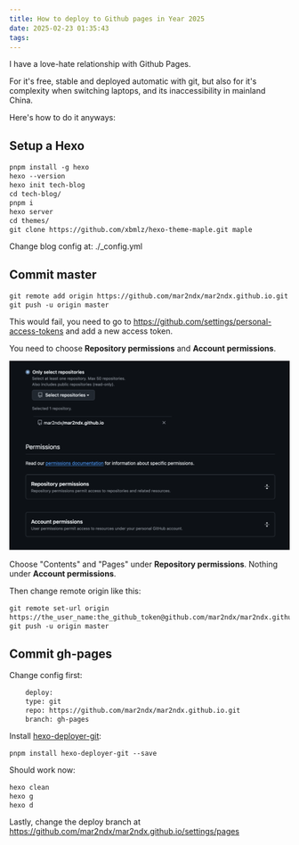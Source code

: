 ```yaml
---
title: How to deploy to Github pages in Year 2025
date: 2025-02-23 01:35:43
tags:
---
```


I have a love-hate relationship with Github Pages. 

For it's free, stable and deployed automatic with git, but also for it's complexity when switching laptops, and its inaccessibility in mainland China. 

Here's how to do it anyways:

## Setup a Hexo

```
pnpm install -g hexo
hexo --version
hexo init tech-blog
cd tech-blog/
pnpm i
hexo server
cd themes/
git clone https://github.com/xbmlz/hexo-theme-maple.git maple
```

Change blog config at: ./_config.yml

## Commit master

```
git remote add origin https://github.com/mar2ndx/mar2ndx.github.io.git
git push -u origin master
```

This would fail, you need to go to https://github.com/settings/personal-access-tokens and add a new access token.

You need to choose __Repository permissions__ and __Account permissions__.

![](images/github-pages-1-access-token-github.png)

Choose "Contents" and "Pages" under __Repository permissions__. Nothing under __Account permissions__.

Then change remote origin like this:

```
git remote set-url origin https://the_user_name:the_github_token@github.com/mar2ndx/mar2ndx.github.io.git
git push -u origin master
```

## Commit gh-pages

Change config first:

```
    deploy:
    type: git
    repo: https://github.com/mar2ndx/mar2ndx.github.io.git
    branch: gh-pages
```

Install [hexo-deployer-git](https://github.com/hexojs/hexo-deployer-git):

```
pnpm install hexo-deployer-git --save
```

Should work now:

```
hexo clean
hexo g
hexo d
```

Lastly, change the deploy branch at https://github.com/mar2ndx/mar2ndx.github.io/settings/pages

![]()
